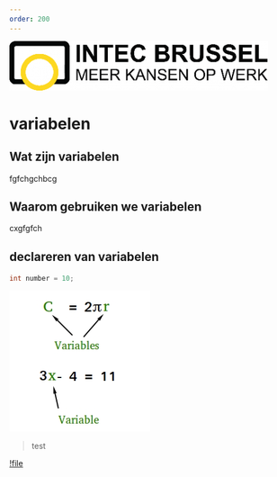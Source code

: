 ```yaml
---
order: 200
---
```

![](/resources/intecbrussel.png)

# variabelen
## Wat zijn variabelen
fgfchgchbcg
## Waarom gebruiken we variabelen
cxgfgfch
## declareren van variabelen
```java
int number = 10;
```

![variable](src/variable.jpg)

> test

[!file](variables.pdf)